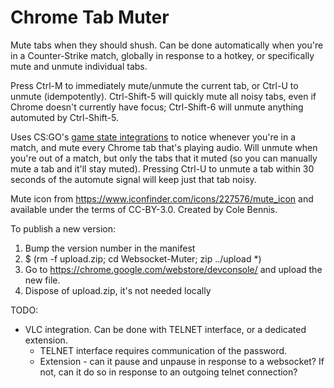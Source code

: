 Chrome Tab Muter
================

Mute tabs when they should shush. Can be done automatically when you're in a
Counter-Strike match, globally in response to a hotkey, or specifically mute
and unmute individual tabs.

Press Ctrl-M to immediately mute/unmute the current tab, or Ctrl-U to unmute
(idempotently). Ctrl-Shift-5 will quickly mute all noisy tabs, even if Chrome
doesn't currently have focus; Ctrl-Shift-6 will unmute anything automuted by
Ctrl-Shift-5.

Uses CS:GO's [game state integrations](https://developer.valvesoftware.com/wiki/Counter-Strike:_Global_Offensive_Game_State_Integration)
to notice whenever you're in a match, and mute every Chrome tab that's playing
audio. Will unmute when you're out of a match, but only the tabs that it muted
(so you can manually mute a tab and it'll stay muted). Pressing Ctrl-U to unmute
a tab within 30 seconds of the automute signal will keep just that tab noisy.

Mute icon from https://www.iconfinder.com/icons/227576/mute_icon and available
under the terms of CC-BY-3.0. Created by Cole Bennis.

To publish a new version:

1. Bump the version number in the manifest
2. $ (rm -f upload.zip; cd Websocket-Muter; zip ../upload *)
3. Go to https://chrome.google.com/webstore/devconsole/ and upload the new file.
4. Dispose of upload.zip, it's not needed locally

TODO:
* VLC integration. Can be done with TELNET interface, or a dedicated extension.
  - TELNET interface requires communication of the password.
  - Extension - can it pause and unpause in response to a websocket? If not,
    can it do so in response to an outgoing telnet connection?

